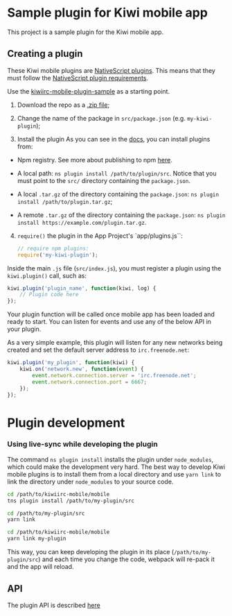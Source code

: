 # Sample plugin for Kiwi mobile app

This project is a sample plugin for the Kiwi mobile app.

## Creating a plugin

These Kiwi mobile plugins are [NativeScript plugins](https://docs.nativescript.org/plugins/plugin-reference). 
This means that they must follow the [NativeScript plugin requirements](https://docs.nativescript.org/plugins/plugin-reference#create-a-plugin).

Use the [kiwiirc-mobile-plugin-sample](https://github.com/kiwiirc/kiwiirc-mobile-plugin-sample) as a starting point.

1. Download the repo as a [.zip file](https://github.com/kiwiirc/kiwiirc-mobile-plugin-sample/archive/master.zip);

2. Change the name of the package in `src/package.json` (e.g. `my-kiwi-plugin`);

3. Install the plugin
  As you can see in the [docs](https://docs.nativescript.org/plugins/plugin-reference#install-a-plugin), you can install plugins from:

  - Npm registry. See more about publishing to npm [here](https://github.com/NativeScript/nativescript-plugin-seed).

  - A local path: `ns plugin install /path/to/plugin/src`. Notice that you must point to the
    `src/` directory containing the `package.json`.

  - A local `.tar.gz` of the directory containing the `package.json`: `ns plugin install /path/to/plugin.tar.gz`;

  - A remote `.tar.gz` of the directory containing the `package.json`: `ns plugin install https://example.com/plugin.tar.gz`.


4. `require()` the plugin in the App Project's `app/plugins.js``:
    ```js
    // require npm plugins:
    require('my-kiwi-plugin');
    ```

Inside the main `.js` file (`src/index.js`), you must register a plugin using the 
`kiwi.plugin()` call, such as:

```js
kiwi.plugin('plugin_name', function(kiwi, log) {
    // Plugin code here
});
```

Your plugin function will be called once mobile app has been loaded and ready to start. You can listen for events and use any of the below API in your plugin.

As a very simple example, this plugin will listen for any new networks being created and set the default server address to `irc.freenode.net`:

```js
kiwi.plugin('my_plugin', function(kiwi) {
    kiwi.on('network.new', function(event) {
        event.network.connection.server = 'irc.freenode.net';
        event.network.connection.port = 6667;
    });
});
```

# Plugin development
### Using live-sync while developing the plugin

The command `ns plugin install` installs the plugin under `node_modules`, which could make
the development very hard. The best way to develop Kiwi mobile plugins is to install them
from a local directory and use `yarn link` to link the directory under `node_modules` to your
source code.

```bash
cd /path/to/kiwiirc-mobile/mobile
tns plugin install /path/to/my-plugin/src

cd /path/to/my-plugin/src
yarn link

cd /path/to/kiwiirc-mobile/mobile
yarn link my-plugin
```

This way, you can keep developing the plugin in its place
(`/path/to/my-plugin/src`) and each time you change the code, webpack will
re-pack it and the app will reload.

## API

The plugin API is described [here](https://github.com/kiwiirc/kiwiirc-mobile/blob/master/docs/plugins.md)
